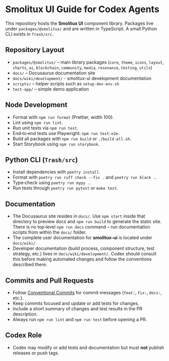# Smolitux UI Guide for Codex Agents

This repository hosts the **Smolitux UI** component library. Packages live under
`packages/@smolitux/` and are written in TypeScript. A small Python CLI exists in
`Trash/src`.

## Repository Layout

- `packages/@smolitux/` – main library packages (`core`, `theme`, `icons`,
  `layout`, `charts`, `ai`, `blockchain`, `community`, `media`, `resonance`,
  `testing`, `utils`)
- `docs/` – Docusaurus documentation site
- `docs/wiki/development/` - smolitux-ui development documentation
- `scripts/` – helper scripts such as `setup-dev-env.sh`
- `test-app/` – simple demo application

## Node Development

- Format with `npm run format` (Prettier, width 100).
- Lint using `npm run lint`.
- Run unit tests via `npm run test`.
- End‑to‑end tests use Playwright: `npm run test:e2e`.
- Build all packages with `npm run build` or `./build-all.sh`.
- Start Storybook using `npm run storybook`.

## Python CLI (`Trash/src`)

- Install dependencies with `poetry install`.
- Format with `poetry run ruff check --fix .` and `poetry run black .`.
- Type‑check using `poetry run mypy .`.
- Run tests through `poetry run pytest` or `make test`.

## Documentation

- The Docusaurus site resides in `docs/`. Use `npm start` inside that directory
  to preview docs and `npm run build` to generate the static site. There is no
  top‑level `npm run docs` command – run documentation scripts from within the
  `docs/` folder.
- The complete user documentation for **smolitux-ui** is located under
  `docs/wiki/`.
- Developer documentation (build process, component structure, test strategy,
  etc.) lives in `docs/wiki/development/`. Codex should consult this before
  making automated changes and follow the conventions described there.

## Commits and Pull Requests

- Follow [Conventional Commits](https://www.conventionalcommits.org/) for commit
  messages (`feat:`, `fix:`, `docs:`, etc.).
- Keep commits focused and update or add tests for changes.
- Include a short summary of changes and test results in the PR description.
- Always run `npm run lint` and `npm run test` before opening a PR.

## Codex Role

- Codex may modify or add tests and documentation but must **not** publish
  releases or push tags.
